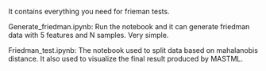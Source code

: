 It contains everything you need for frieman tests.

Generate_friedman.ipynb:
Run the notebook and it can generate friedman data with 5 features and N samples.
Very simple.

Friedman_test.ipynb:
The notebook used to split data based on mahalanobis distance. It also used to visualize the final result produced by MASTML.
